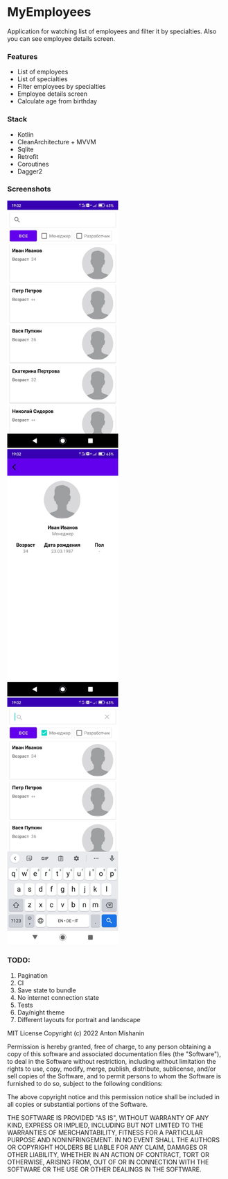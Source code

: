 # MyEmployees
Application for watching list of employees and filter it by specialties. Also you can see employee details screen.

### Features
 - List of employees
 - List of specialties
 - Filter employees by specialties
 - Employee details screen
 - Calculate age from birthday

### Stack
 - Kotlin
 - CleanArchitecture + MVVM
 - Sqlite
 - Retrofit
 - Coroutines
 - Dagger2

### Screenshots
<img src="https://github.com/AntonMishanin/MyEmployeesTestTask/blob/develop/screenshots/photo_2022-07-20_19-02-47%20(2).jpg" width="256"/> <img src="https://github.com/AntonMishanin/MyEmployeesTestTask/blob/develop/screenshots/photo_2022-07-20_19-05-20.jpg" width="256"/> <img src="https://github.com/AntonMishanin/MyEmployeesTestTask/blob/develop/screenshots/photo_2022-07-20_19-02-47.jpg" width="256"/>

### TODO:
1. Pagination
2. CI
3. Save state to bundle
4. No internet connection state
5. Tests
6. Day/night theme
7. Different layouts for portrait and landscape

MIT License
Copyright (c) 2022 Anton Mishanin

Permission is hereby granted, free of charge, to any person obtaining a copy of this software and associated documentation files (the "Software"), to deal in the Software without restriction, including without limitation the rights to use, copy, modify, merge, publish, distribute, sublicense, and/or sell copies of the Software, and to permit persons to whom the Software is furnished to do so, subject to the following conditions:

The above copyright notice and this permission notice shall be included in all copies or substantial portions of the Software.

THE SOFTWARE IS PROVIDED "AS IS", WITHOUT WARRANTY OF ANY KIND, EXPRESS OR IMPLIED, INCLUDING BUT NOT LIMITED TO THE WARRANTIES OF MERCHANTABILITY, FITNESS FOR A PARTICULAR PURPOSE AND NONINFRINGEMENT. IN NO EVENT SHALL THE AUTHORS OR COPYRIGHT HOLDERS BE LIABLE FOR ANY CLAIM, DAMAGES OR OTHER LIABILITY, WHETHER IN AN ACTION OF CONTRACT, TORT OR OTHERWISE, ARISING FROM, OUT OF OR IN CONNECTION WITH THE SOFTWARE OR THE USE OR OTHER DEALINGS IN THE SOFTWARE.
